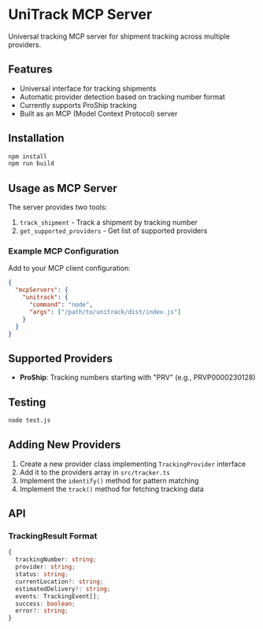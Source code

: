 # UniTrack MCP Server

Universal tracking MCP server for shipment tracking across multiple providers.

## Features

- Universal interface for tracking shipments
- Automatic provider detection based on tracking number format
- Currently supports ProShip tracking
- Built as an MCP (Model Context Protocol) server

## Installation

```bash
npm install
npm run build
```

## Usage as MCP Server

The server provides two tools:

1. `track_shipment` - Track a shipment by tracking number
2. `get_supported_providers` - Get list of supported providers

### Example MCP Configuration

Add to your MCP client configuration:

```json
{
  "mcpServers": {
    "unitrack": {
      "command": "node",
      "args": ["/path/to/unitrack/dist/index.js"]
    }
  }
}
```

## Supported Providers

- **ProShip**: Tracking numbers starting with "PRV" (e.g., PRVP0000230128)

## Testing

```bash
node test.js
```

## Adding New Providers

1. Create a new provider class implementing `TrackingProvider` interface
2. Add it to the providers array in `src/tracker.ts`
3. Implement the `identify()` method for pattern matching
4. Implement the `track()` method for fetching tracking data

## API

### TrackingResult Format

```typescript
{
  trackingNumber: string;
  provider: string;
  status: string;
  currentLocation?: string;
  estimatedDelivery?: string;
  events: TrackingEvent[];
  success: boolean;
  error?: string;
}
```